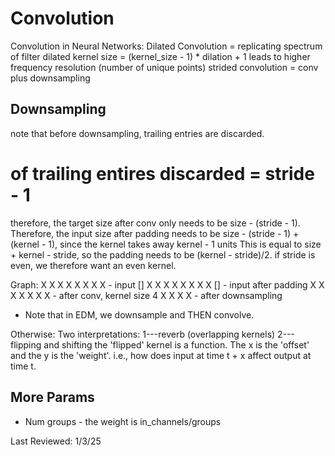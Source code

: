 # Convolution

Convolution in Neural Networks:
Dilated Convolution = replicating spectrum of filter
dilated kernel size = (kernel_size - 1) * dilation + 1
leads to higher frequency resolution (number of unique points)
strided convolution = conv plus downsampling


## Downsampling
note that before downsampling, trailing entries are discarded.
# of trailing entires discarded = stride - 1
therefore, the target size after conv only needs to be size - (stride - 1).
Therefore, the input size after padding needs to be size - (stride - 1) + (kernel - 1), since the kernel takes away kernel - 1 units
This is equal to size + kernel - stride, so the padding needs to be (kernel - stride)/2.
if stride is even, we therefore want an even kernel.


Graph:
   X X X X X X X X    - input
[] X X X X X X X X [] - input after padding
    X X X X X X X     - after conv, kernel size 4
    X   X   X   X     - after downsampling


- Note that in EDM, we downsample and THEN convolve.

Otherwise:
Two interpretations:
1---reverb (overlapping kernels)
2---flipping and shifting
the 'flipped' kernel is a function. The x is the 'offset' and the y is the 'weight'.
i.e., how does input at time t + x affect output at time t.


## More Params
- Num groups - the weight is in_channels/groups

Last Reviewed: 1/3/25